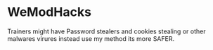# WeModHacks
Trainers might have Password stealers and cookies stealing or other malwares virures instead use my method its more SAFER.
